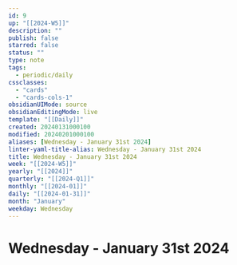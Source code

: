 ```yaml
---
id: 9
up: "[[2024-W5]]"
description: ""
publish: false
starred: false
status: ""
type: note
tags:
  - periodic/daily
cssclasses:
  - "cards"
  - "cards-cols-1"
obsidianUIMode: source
obsidianEditingMode: live
template: "[[Daily]]"
created: 20240131000100
modified: 20240201000100
aliases: [Wednesday - January 31st 2024]
linter-yaml-title-alias: Wednesday - January 31st 2024
title: Wednesday - January 31st 2024
week: "[[2024-W5]]"
yearly: "[[2024]]"
quarterly: "[[2024-Q1]]"
monthly: "[[2024-01]]"
daily: "[[2024-01-31]]"
month: "January"
weekday: Wednesday
---
```


# Wednesday - January 31st 2024

